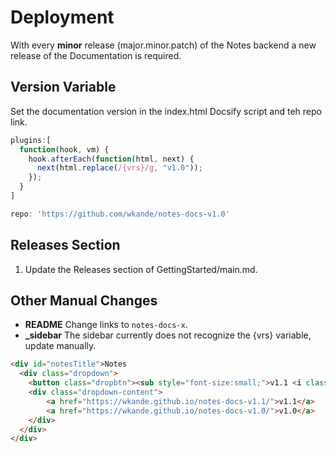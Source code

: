 # Deployment

With every **minor** release (major.minor.patch) of the Notes backend a new release of the Documentation is required.

## Version Variable

Set the documentation version in the index.html Docsify script and teh repo link.

```javascript
plugins:[
  function(hook, vm) {
    hook.afterEach(function(html, next) {
      next(html.replace(/{vrs}/g, "v1.0"));
    });
  }
]

repo: 'https://github.com/wkande/notes-docs-v1.0'
```

## Releases Section

1. Update the Releases section of GettingStarted/main.md.

## Other Manual Changes

- **README**
Change links to `notes-docs-x`.
- **_sidebar**
The sidebar currently does not recognize the {vrs} variable, update manually.
```html
<div id="notesTitle">Notes
  <div class="dropdown">
    <button class="dropbtn"><sub style="font-size:small;">v1.1 <i class="fa fa-caret-down"></i></sub></button>  
    <div class="dropdown-content">
        <a href="https://wkande.github.io/notes-docs-v1.1/">v1.1</a>
        <a href="https://wkande.github.io/notes-docs-v1.0/">v1.0</a>
    </div>
  </div>
</div>
```
